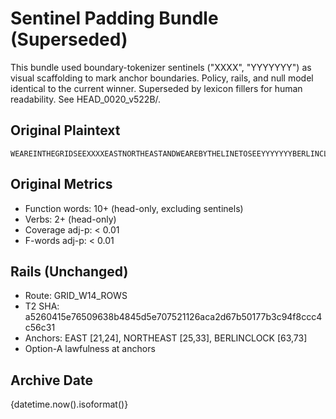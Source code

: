 # Sentinel Padding Bundle (Superseded)

This bundle used boundary-tokenizer sentinels ("XXXX", "YYYYYYY") as visual scaffolding
to mark anchor boundaries. Policy, rails, and null model identical to the current winner.
Superseded by lexicon fillers for human readability. See HEAD_0020_v522B/.

## Original Plaintext
```
WEAREINTHEGRIDSEEXXXXEASTNORTHEASTANDWEAREBYTHELINETOSEEYYYYYYYBERLINCLOCK
```

## Original Metrics
- Function words: 10+ (head-only, excluding sentinels)
- Verbs: 2+ (head-only)
- Coverage adj-p: < 0.01
- F-words adj-p: < 0.01

## Rails (Unchanged)
- Route: GRID_W14_ROWS
- T2 SHA: a5260415e76509638b4845d5e707521126aca2d67b50177b3c94f8ccc4c56c31
- Anchors: EAST [21,24], NORTHEAST [25,33], BERLINCLOCK [63,73]
- Option-A lawfulness at anchors

## Archive Date
{datetime.now().isoformat()}
